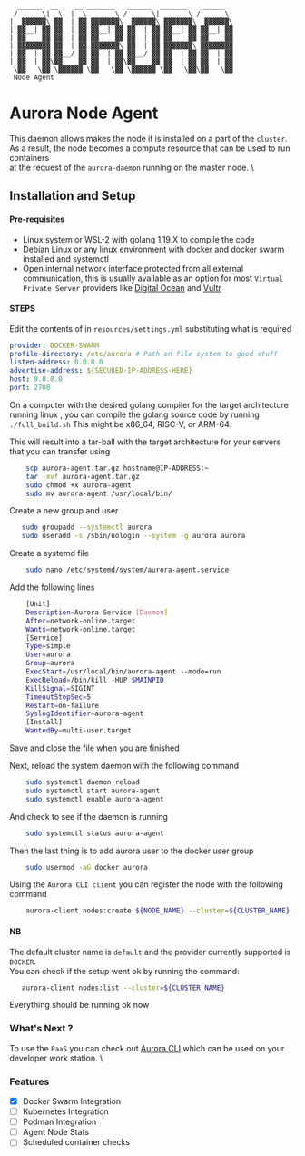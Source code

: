 ```
  ______  __    __ _______   ______  _______   ______  
 /      \|  \  |  \       \ /      \|       \ /      \ 
|  ▓▓▓▓▓▓\ ▓▓  | ▓▓ ▓▓▓▓▓▓▓\  ▓▓▓▓▓▓\ ▓▓▓▓▓▓▓\  ▓▓▓▓▓▓\
| ▓▓__| ▓▓ ▓▓  | ▓▓ ▓▓__| ▓▓ ▓▓  | ▓▓ ▓▓__| ▓▓ ▓▓__| ▓▓
| ▓▓    ▓▓ ▓▓  | ▓▓ ▓▓    ▓▓ ▓▓  | ▓▓ ▓▓    ▓▓ ▓▓    ▓▓
| ▓▓▓▓▓▓▓▓ ▓▓  | ▓▓ ▓▓▓▓▓▓▓\ ▓▓  | ▓▓ ▓▓▓▓▓▓▓\ ▓▓▓▓▓▓▓▓
| ▓▓  | ▓▓ ▓▓__/ ▓▓ ▓▓  | ▓▓ ▓▓__/ ▓▓ ▓▓  | ▓▓ ▓▓  | ▓▓
| ▓▓  | ▓▓\▓▓    ▓▓ ▓▓  | ▓▓\▓▓    ▓▓ ▓▓  | ▓▓ ▓▓  | ▓▓
 \▓▓   \▓▓ \▓▓▓▓▓▓ \▓▓   \▓▓ \▓▓▓▓▓▓ \▓▓   \▓▓\▓▓   \▓▓
 Node Agent
```

# Aurora Node Agent #

This daemon allows makes the node it is installed on a part of the `cluster`. \
As a result, the node becomes a compute resource that can be used to run containers \
at the request of the `aurora-daemon` running on the master node. \

## Installation and Setup ##

#### Pre-requisites ####

- Linux system or WSL-2 with golang 1.19.X to compile the code
- Debian Linux or any linux environment with docker and docker swarm installed and systemctl
- Open internal network interface protected from all external communication, this is usually available as an option for most `Virtual Private Server` providers like [Digital Ocean](https://www.digitalocean.com) and [Vultr](https://www.vultr.com)

#### STEPS ####

Edit the contents of in `resources/settings.yml` substituting what is required

```yaml
provider: DOCKER-SWARM
profile-directory: /etc/aurora # Path on file system to good stuff
listen-address: 0.0.0.0
advertise-address: ${SECURED-IP-ADDRESS-HERE}
host: 0.0.0.0
port: 2700
```

On a computer with the desired golang compiler for the target architecture running linux , you can compile the golang source code by running `./full_build.sh`
This might be x86_64, RISC-V, or ARM-64.

This will result into a tar-ball with the target architecture for your servers that you can transfer using

```bash
    scp aurora-agent.tar.gz hostname@IP-ADDRESS:~
    tar -xvf aurora-agent.tar.gz 
    sudo chmod +x aurora-agent  
    sudo mv aurora-agent /usr/local/bin/
```

Create a new group and user

```bash
   sudo groupadd --systemctl aurora
   sudo useradd -s /sbin/nologin --system -g aurora aurora
```

Create a systemd file

```bash
    sudo nano /etc/systemd/system/aurora-agent.service
```

Add the following lines

```bash
    [Unit]
    Description=Aurora Service [Daemon]
    After=network-online.target
    Wants=network-online.target
    [Service]
    Type=simple
    User=aurora
    Group=aurora
    ExecStart=/usr/local/bin/aurora-agent --mode=run
    ExecReload=/bin/kill -HUP $MAINPID
    KillSignal=SIGINT
    TimeoutStopSec=5
    Restart=on-failure
    SyslogIdentifier=aurora-agent
    [Install]
    WantedBy=multi-user.target 
```

Save and close the file when you are finished

Next, reload the system daemon with the following command

```bash
    sudo systemctl daemon-reload
    sudo systemctl start aurora-agent
    sudo systemctl enable aurora-agent
```

And check to see if the daemon is running

```bash
    sudo systemctl status aurora-agent
```

Then the last thing is to add aurora user to the docker user group

```bash
    sudo usermod -aG docker aurora
```

Using the `Aurora CLI client` you can register the node with the following command

```bash
    aurora-client nodes:create ${NODE_NAME} --cluster=${CLUSTER_NAME} --address=${IP-ADDRESS} --provider=${PROVIDER} --description=${DESCRIPTION}
```

#### NB ####

The default cluster name is `default` and the provider currently supported is `DOCKER`. \
You can check if the setup went ok by running the command:

```bash
   aurora-client nodes:list --cluster=${CLUSTER_NAME}
```

Everything should be running ok now

### What's Next ? ###

To use the `PaaS` you can check out [Aurora CLI](https://github.com/space-fold-technologies/aurora-client) which can be used on your developer work station. \

### Features ###
  
- [x] Docker Swarm Integration
- [ ] Kubernetes Integration
- [ ] Podman Integration
- [ ] Agent Node Stats
- [ ] Scheduled container checks
